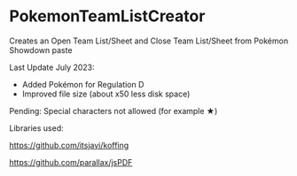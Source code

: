 # PokemonTeamListCreator
Creates an Open Team List/Sheet and Close Team List/Sheet from Pokémon Showdown paste

Last Update July 2023:
- Added Pokémon for Regulation D
- Improved file size (about x50 less disk space)
  
Pending: Special characters not allowed (for example ★)

Libraries used:

https://github.com/itsjavi/koffing


https://github.com/parallax/jsPDF
